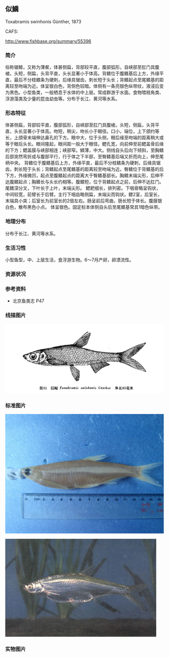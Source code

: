## 似鱎

Toxabramis swinhonis  Günther, 1873

CAFS:

<http://www.fishbase.org/summary/55396>

### 简介

俗称锯鲦，又称为薄䱗，体甚侧扁，背部较平直，腹部弧形，自峡部至肛门具腹棱。头短，侧扁，头背平直，头长显著小于体高。背鳍位于腹鳍基后上方，外缘平直，最后不分枝鳍条为硬刺，后缘具锯齿，刺长短于头长；背鳍起点至尾鳍基的距离较至吻端为近。体呈银白色，背侧色较暗。体侧有一条亮银色纵带纹，液浸后变为黑色。小型鱼类，一般栖息于水体的中上层。常成群游于水面。食物喂枝角类、浮游藻类及少量的昆虫幼虫等。分布于长江、黄河等水系。

### 形态特征

体甚侧扁，背部较平直，腹部弧形，自峡部至肛门具腹棱。头短，侧扁，头背平直，头长显著小于体高。吻短，稍尖，吻长小于眼径。口小，端位，上下颌约等长，上颌骨末端伸达鼻孔的下方。眼中大，位于头侧，眼后缘至吻端的距离稍大或等于眼后头长。眼间隆起，眼间距一般大于眼径。鳃孔宽，向前伸至前鳃盖骨后缘的下方；鳃盖膜与峡部相连；峡部窄。鳞薄，中大。侧线自头后向下倾斜，至胸鳍后部突然弯折成与腹部平行，行于体之下半部，至臀鳍基后端又折而向上，伸至尾柄中央。
背鳍位于腹鳍基后上方，外缘平直，最后不分枝鳍条为硬刺，后缘具锯齿，刺长短于头长；背鳍起点至尾鳍基的距离较至吻端为近。臀鳍位于背鳍基的后下方，外缘微凹，起点至腹鳍起点的距离大于臀鳍基部长。胸鳍末端尖形，后伸不达腹鳍起点；胸鳍长与头长约相等。腹鳍短，位于背鳍起点之前，后伸不达肛门。尾鳍深分叉，下叶长于上叶，末端尖形。
鳃耙细长，排列密。下咽骨略呈钩状，中间较宽，前臂长于后臂。主行下咽齿略侧扁，末端尖而钩状。鳔2室，后室长，末端具小突；后室长为前室长的2倍左右。肠呈前后弯曲，肠长短于体长。腹膜银白色，散布黑色小点。
体呈银色。固定标本体侧自头后至尾鳍基常具1暗色纵带。

### 地理分布

分布于长江、黄河等水系。

### 生活习性

小型鱼型，中、上层生活，食浮游生物。6～7月产卵，卵漂流性。

### 资源状况

### 参考资料

- 北京鱼类志 P47

### 线描图片

![图片](photos/似鱎.jpg)

### 标准图片

![图片](photos/似鱎A.jpg)

![图片](photos/似鱎B.jpg)

### 实物图片

